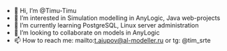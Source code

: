 - 👋 Hi, I’m @Timu-Timu
- 👀 I’m interested in Simulation modelling in AnyLogic, Java web-projects
- 🌱 I’m currently learning PostgreSQL, Linux server administration
- 💞️ I’m looking to collaborate on models in AnyLogic
- 📫 How to reach me: mailto:t.aiupov@al-modeller.ru or tg: @tim_srte

<!---
Timu-Timu/Timu-Timu is a ✨ special ✨ repository because its `README.md` (this file) appears on your GitHub profile.
You can click the Preview link to take a look at your changes.
--->
